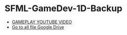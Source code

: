 # SFML-GameDev-1D-Backup
- [GAMEPLAY YOUTUBE VIDEO](https://www.youtube.com/watch?v=seoTNw60ces&ab_channel=SIRAWITSUKWATTANAVIT)
- [Go to all file Google Drive](https://drive.google.com/drive/u/0/folders/1VI0WTuK9I0vMsJHRxGF5C6Isp0Lhe0zP)


